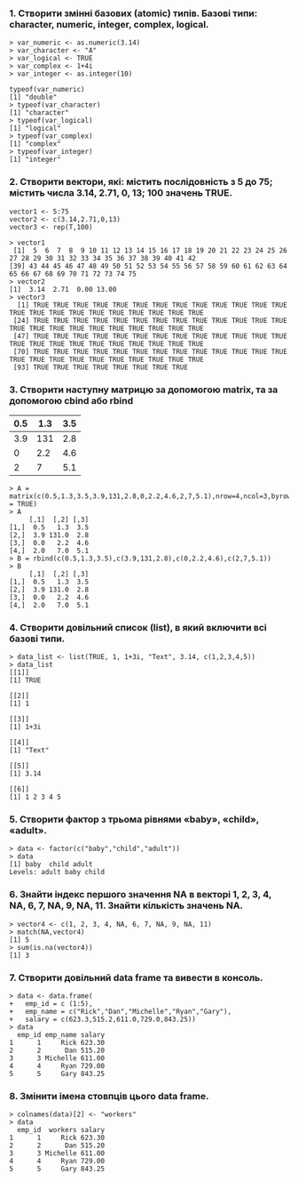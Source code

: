 ### 1. Створити змінні базових (atomic) типів. Базові типи: character, numeric, integer, complex, logical.

    > var_numeric <- as.numeric(3.14)
    > var_character <- "A"
    > var_logical <- TRUE
    > var_complex <- 1+4i
    > var_integer <- as.integer(10)

    typeof(var_numeric)
    [1] "double"
    > typeof(var_character)
    [1] "character"
    > typeof(var_logical)
    [1] "logical"
    > typeof(var_complex)
    [1] "complex"
    > typeof(var_integer)
    [1] "integer"

### 2. Створити вектори, які: містить послідовність з 5 до 75; містить числа 3.14, 2.71, 0, 13; 100 значень TRUE.

    vector1 <- 5:75
    vector2 <- c(3.14,2.71,0,13)
    vector3 <- rep(T,100)
    
    > vector1
     [1]  5  6  7  8  9 10 11 12 13 14 15 16 17 18 19 20 21 22 23 24 25 26 27 28 29 30 31 32 33 34 35 36 37 38 39 40 41 42
    [39] 43 44 45 46 47 48 49 50 51 52 53 54 55 56 57 58 59 60 61 62 63 64 65 66 67 68 69 70 71 72 73 74 75
    > vector2
    [1]  3.14  2.71  0.00 13.00
    > vector3
      [1] TRUE TRUE TRUE TRUE TRUE TRUE TRUE TRUE TRUE TRUE TRUE TRUE TRUE TRUE TRUE TRUE TRUE TRUE TRUE TRUE TRUE TRUE TRUE
     [24] TRUE TRUE TRUE TRUE TRUE TRUE TRUE TRUE TRUE TRUE TRUE TRUE TRUE TRUE TRUE TRUE TRUE TRUE TRUE TRUE TRUE TRUE TRUE
     [47] TRUE TRUE TRUE TRUE TRUE TRUE TRUE TRUE TRUE TRUE TRUE TRUE TRUE TRUE TRUE TRUE TRUE TRUE TRUE TRUE TRUE TRUE TRUE
     [70] TRUE TRUE TRUE TRUE TRUE TRUE TRUE TRUE TRUE TRUE TRUE TRUE TRUE TRUE TRUE TRUE TRUE TRUE TRUE TRUE TRUE TRUE TRUE
     [93] TRUE TRUE TRUE TRUE TRUE TRUE TRUE TRUE

### 3. Створити наступну матрицю за допомогою matrix, та за допомогою cbind або rbind
|  0.5| 1.3 |  3.5 |
|--|--|--|
| 3.9 | 131 |2.8 |
|0 | 2.2| 4.6|
|2|7|5.1|

   

    > A = matrix(c(0.5,1.3,3.5,3.9,131,2.8,0,2.2,4.6,2,7,5.1),nrow=4,ncol=3,byrow = TRUE)
    > A
         [,1]  [,2] [,3]
    [1,]  0.5   1.3  3.5
    [2,]  3.9 131.0  2.8
    [3,]  0.0   2.2  4.6
    [4,]  2.0   7.0  5.1
    > B = rbind(c(0.5,1.3,3.5),c(3.9,131,2.8),c(0,2.2,4.6),c(2,7,5.1))
    > B
         [,1]  [,2] [,3]
    [1,]  0.5   1.3  3.5
    [2,]  3.9 131.0  2.8
    [3,]  0.0   2.2  4.6
    [4,]  2.0   7.0  5.1

### 4. Створити довільний список (list), в який включити всі базові типи.

    > data_list <- list(TRUE, 1, 1+3i, "Text", 3.14, c(1,2,3,4,5))
    > data_list
    [[1]]
    [1] TRUE
    
    [[2]]
    [1] 1
    
    [[3]]
    [1] 1+3i
    
    [[4]]
    [1] "Text"
    
    [[5]]
    [1] 3.14
    
    [[6]]
    [1] 1 2 3 4 5

### 5. Створити фактор з трьома рівнями «baby», «child», «adult».

    > data <- factor(c("baby","child","adult"))
    > data
    [1] baby  child adult
    Levels: adult baby child

### 6. Знайти індекс першого значення NA в векторі 1, 2, 3, 4, NA, 6, 7, NA, 9, NA, 11. Знайти кількість значень NA.

    > vector4 <- c(1, 2, 3, 4, NA, 6, 7, NA, 9, NA, 11)
    > match(NA,vector4)
    [1] 5
    > sum(is.na(vector4))
    [1] 3

### 7. Створити довільний data frame та вивести в консоль.

    > data <- data.frame(
    +   emp_id = c (1:5), 
    +   emp_name = c("Rick","Dan","Michelle","Ryan","Gary"),
    +   salary = c(623.3,515.2,611.0,729.0,843.25))
    > data
      emp_id emp_name salary
    1      1     Rick 623.30
    2      2      Dan 515.20
    3      3 Michelle 611.00
    4      4     Ryan 729.00
    5      5     Gary 843.25

### 8. Змінити імена стовпців цього data frame.

    > colnames(data)[2] <- "workers"
    > data
      emp_id  workers salary
    1      1     Rick 623.30
    2      2      Dan 515.20
    3      3 Michelle 611.00
    4      4     Ryan 729.00
    5      5     Gary 843.25
    

